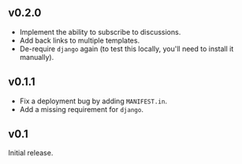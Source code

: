 v0.2.0
------

* Implement the ability to subscribe to discussions.
* Add back links to multiple templates.
* De-require `django` again (to test this locally, you'll need to install it manually).

v0.1.1
------

* Fix a deployment bug by adding `MANIFEST.in`.
* Add a missing requirement for `django`.

v0.1
----

Initial release.

